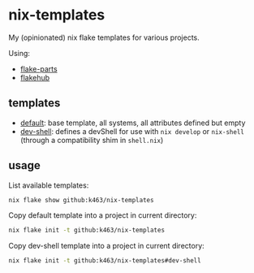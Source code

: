 # nix-templates

My (opinionated) nix flake templates for various projects.

Using:

- [flake-parts](https://github.com/hercules-ci/flake-parts)
- [flakehub](https://flakehub.com/)

## templates

- [default](./default/): base template, all systems, all attributes defined but
  empty
- [dev-shell](./dev-shell/): defines a devShell for use with `nix develop` or
  `nix-shell` (through a compatibility shim in `shell.nix`)

## usage

List available templates:

``` sh
nix flake show github:k463/nix-templates
```

Copy default template into a project in current directory:

``` sh
nix flake init -t github:k463/nix-templates
```

Copy dev-shell template into a project in current directory:

``` sh
nix flake init -t github:k463/nix-templates#dev-shell
```
